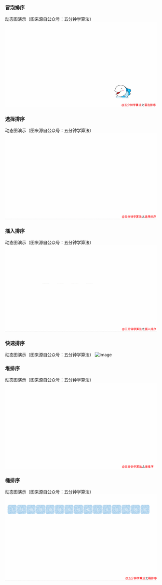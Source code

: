 ### 冒泡排序

动态图演示（图来源自公众号：五分钟学算法）
![image](https://github.com/YamatoSaicou/Kancolle-wallpaer/blob/master/gif/maopao.gif)

### 选择排序

动态图演示（图来源自公众号：五分钟学算法）
![image](https://github.com/YamatoSaicou/Kancolle-wallpaer/blob/master/gif/xuanze.gif)

### 插入排序

动态图演示（图来源自公众号：五分钟学算法）
![image](https://github.com/YamatoSaicou/Kancolle-wallpaer/blob/master/gif/charu.gif)

### 快速排序

动态图演示（图来源自公众号：五分钟学算法）
![image](https://github.com/YamatoSaicou/Kancolle-wallpaer/blob/master/gif/kuaisu.gif)

### 堆排序

动态图演示（图来源自公众号：五分钟学算法）
![image](https://github.com/YamatoSaicou/Kancolle-wallpaer/blob/master/gif/duipai.gif)

### 桶排序

动态图演示（图来源自公众号：五分钟学算法）
![image](https://github.com/YamatoSaicou/Kancolle-wallpaer/blob/master/gif/tongpaixu.gif)
